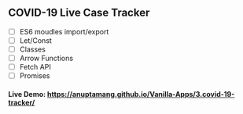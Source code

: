 ## COVID-19 Live Case Tracker

- [ ] ES6 moudles import/export
- [ ] Let/Const
- [ ] Classes
- [ ] Arrow Functions
- [ ] Fetch API
- [ ] Promises

#### Live Demo: https://anuptamang.github.io/Vanilla-Apps/3.covid-19-tracker/
